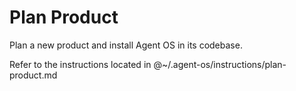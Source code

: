 # Plan Product

Plan a new product and install Agent OS in its codebase.

Refer to the instructions located in @~/.agent-os/instructions/plan-product.md
